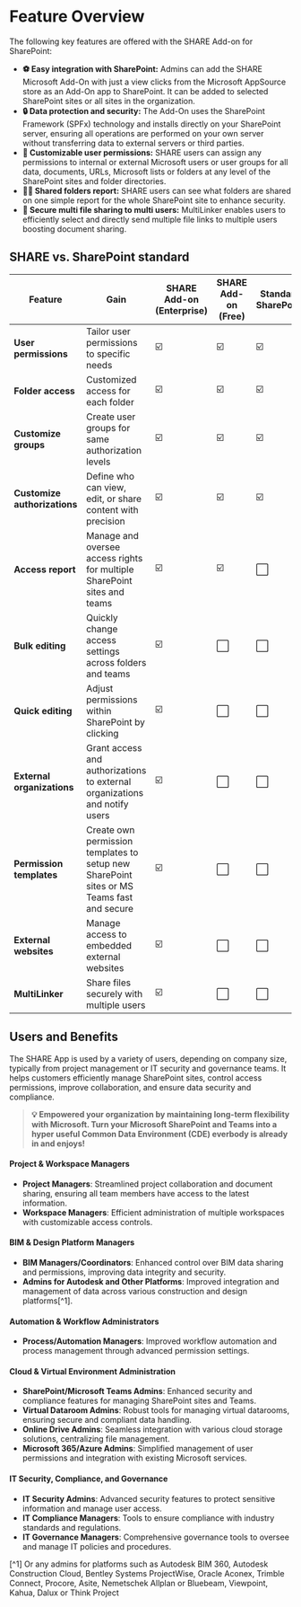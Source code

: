 # Feature Overview

The following key features are offered with the SHARE Add-on for SharePoint:

* **⚽ Easy integration with SharePoint:** Admins can add the SHARE Microsoft Add-On with just a view clicks from the Microsoft AppSource store as an Add-On app to SharePoint. It can be added to selected SharePoint sites or all sites in the organization.
* **🔒 Data protection and security:** The Add-On uses the SharePoint Framework (SPFx) technology and installs directly on your SharePoint server, ensuring all operations are performed on your own server without transferring data to external servers or third parties.
* **🎨 Customizable user permissions:** SHARE users can assign any permissions to internal or external Microsoft users or user groups for all data, documents, URLs, Microsoft lists or folders at any level of the SharePoint sites and folder directories.
* **🕵️‍♂️ Shared folders report:** SHARE users can see what folders are shared on one simple report for the whole SharePoint site to enhance security.
* **👥 Secure multi file sharing to multi users:** MultiLinker enables users to efficiently select and directly send multiple file links to multiple users boosting document sharing.

## SHARE vs. SharePoint standard

| Feature                                | Gain                                    | SHARE Add-on (Enterprise) | SHARE Add-on (Free) | Standard SharePoint |
|----------------------------------------|------------------------------------------------|--------------|-----------------------|---------------------|
| **User permissions**      | Tailor user permissions to specific needs      | ☑️           | ☑️                    | ☑️                  |
 **Folder access**   | Customized access for each folder  | ☑️           | ☑️                    | ☑️                  |
 **Customize groups**   | Create user groups for same authorization levels   | ☑️           | ☑️                    | ☑️                  |
  **Customize authorizations**   | Define who can view, edit, or share content with precision  | ☑️           | ☑️                    | ☑️                  |
| **Access report**   | Manage and oversee access rights for multiple SharePoint sites and teams | ☑️           | ☑️                    | ⬜                  |
| **Bulk editing**   | Quickly change access settings across folders and teams | ☑️           | ⬜                    | ⬜                  |
| **Quick editing** | Adjust permissions within SharePoint by clicking| ☑️           | ⬜                    | ⬜                  |
| **External organizations**   | Grant access and authorizations to external organizations and notify users | ☑️           | ⬜                    | ⬜                  |
|**Permission templates**               | Create own permission templates to setup new SharePoint sites or MS Teams fast and secure | ☑️           | ⬜                    | ⬜                  |**   | Manage and oversee access rights for multiple SharePoint sites and teams | ☑️           | ⬜                    | ⬜                  |
| **External websites** | Manage access to embedded external websites    | ☑️           | ⬜                    | ⬜                  |
| **MultiLinker** | Share files securely with multiple users    | ☑️           | ⬜                    | ⬜              

## Users and Benefits

The SHARE App is used by a variety of users, depending on company size, typically from project management or IT security and governance teams. It helps customers efficiently manage SharePoint sites, control access permissions, improve collaboration, and ensure data security and compliance.

>**💡 Empowered your organization by maintaining long-term flexibility with Microsoft. Turn your Microsoft SharePoint and Teams into a hyper useful Common Data Environment (CDE) everbody is already in and enjoys!**

#### Project & Workspace Managers
* **Project Managers**: Streamlined project collaboration and document sharing, ensuring all team members have access to the latest information.
* **Workspace Managers**: Efficient administration of multiple workspaces with customizable access controls.

#### BIM & Design Platform Managers
* **BIM Managers/Coordinators**: Enhanced control over BIM data sharing and permissions, improving data integrity and security.
* **Admins for Autodesk and Other Platforms**: Improved integration and management of data across various construction and design platforms[^1].

#### Automation & Workflow Administrators
* **Process/Automation Managers**: Improved workflow automation and process management through advanced permission settings.

#### Cloud & Virtual Environment Administration
* **SharePoint/Microsoft Teams Admins**: Enhanced security and compliance features for managing SharePoint sites and Teams.
* **Virtual Dataroom Admins**: Robust tools for managing virtual datarooms, ensuring secure and compliant data handling.
* **Online Drive Admins**: Seamless integration with various cloud storage solutions, centralizing file management.
* **Microsoft 365/Azure Admins**: Simplified management of user permissions and integration with existing Microsoft services.

#### IT Security, Compliance, and Governance
* **IT Security Admins**: Advanced security features to protect sensitive information and manage user access.
* **IT Compliance Managers**: Tools to ensure compliance with industry standards and regulations.
* **IT Governance Managers**: Comprehensive governance tools to oversee and manage IT policies and procedures.

[^1] Or any admins for platforms such as Autodesk BIM 360, Autodesk Construction Cloud, Bentley Systems ProjectWise, Oracle Aconex, Trimble Connect, Procore, Asite, Nemetschek Allplan or Bluebeam, Viewpoint, Kahua, Dalux or Think Project
